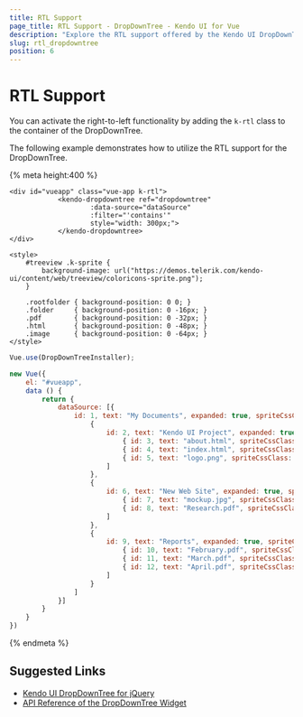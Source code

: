 ```yaml
---
title: RTL Support
page_title: RTL Support - DropDownTree - Kendo UI for Vue
description: "Explore the RTL support offered by the Kendo UI DropDownTree wrapper for Vue."
slug: rtl_dropdowntree
position: 6
---
```


# RTL Support

You can activate the right-to-left functionality by adding the `k-rtl` class to the container of the DropDownTree.

The following example demonstrates how to utilize the RTL support for the DropDownTree.

{% meta height:400 %}
```html-preview
<div id="vueapp" class="vue-app k-rtl">      
            <kendo-dropdowntree ref="dropdowntree"
                    :data-source="dataSource"
                    :filter="'contains'"
                    style="width: 300px;">
            </kendo-dropdowntree>
</div>

<style>
    #treeview .k-sprite {
        background-image: url("https://demos.telerik.com/kendo-ui/content/web/treeview/coloricons-sprite.png");
    }

    .rootfolder { background-position: 0 0; }
    .folder     { background-position: 0 -16px; }
    .pdf        { background-position: 0 -32px; }
    .html       { background-position: 0 -48px; }
    .image      { background-position: 0 -64px; }
</style>
```
```js
Vue.use(DropDownTreeInstaller);

new Vue({
    el: "#vueapp",
    data () {
        return {
            dataSource: [{
                id: 1, text: "My Documents", expanded: true, spriteCssClass: "rootfolder", items: [
                    {
                        id: 2, text: "Kendo UI Project", expanded: true, spriteCssClass: "folder", items: [
                            { id: 3, text: "about.html", spriteCssClass: "html" },
                            { id: 4, text: "index.html", spriteCssClass: "html" },
                            { id: 5, text: "logo.png", spriteCssClass: "image" }
                        ]
                    },
                    {
                        id: 6, text: "New Web Site", expanded: true, spriteCssClass: "folder", items: [
                            { id: 7, text: "mockup.jpg", spriteCssClass: "image" },
                            { id: 8, text: "Research.pdf", spriteCssClass: "pdf" },
                        ]
                    },
                    {
                        id: 9, text: "Reports", expanded: true, spriteCssClass: "folder", items: [
                            { id: 10, text: "February.pdf", spriteCssClass: "pdf" },
                            { id: 11, text: "March.pdf", spriteCssClass: "pdf" },
                            { id: 12, text: "April.pdf", spriteCssClass: "pdf" }
                        ]
                    }
                ]
            }]
        }
    }
})
```
{% endmeta %}

## Suggested Links

* [Kendo UI DropDownTree for jQuery](https://docs.telerik.com/kendo-ui/controls/editors/dropdowntree/overview)
* [API Reference of the DropDownTree Widget](https://docs.telerik.com/kendo-ui/api/javascript/ui/dropdowntree)
